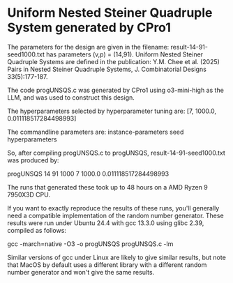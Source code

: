 # Uniform Nested Steiner Quadruple System generated by CPro1
The parameters for the design are given in the filename: result-14-91-seed1000.txt has parameters (v,p) = (14,91).
Uniform Nested Steiner Quadruple Systems are defined in the publication: Y.M. Chee et al. (2025) Pairs in Nested Steiner Quadruple Systems, J. Combinatorial Designs 33(5):177-187.

The code progUNSQS.c was generated by CPro1 using o3-mini-high as the LLM, and was used to construct this design.

The hyperparameters selected by hyperparameter tuning are: [7, 1000.0, 0.011118517284498993]

The commandline parameters are: instance-parameters seed hyperparameters

So, after compiling progUNSQS.c to progUNSQS, result-14-91-seed1000.txt was produced by:

progUNSQS 14 91 1000 7 1000.0 0.011118517284498993

The runs that generated these took up to 48 hours on a AMD Ryzen 9 7950X3D CPU.

If you want to exactly reproduce the results of these runs, you'll generally need a compatible implementation of the random number generator.  These results were run under Ubuntu 24.4 with gcc 13.3.0 using glibc 2.39, compiled as follows:

gcc -march=native -O3 -o progUNSQS progUNSQS.c -lm

Similar versions of gcc under Linux are likely to give similar results, but note that MacOS by default uses a different library with a different random number generator and won't give the same results.
